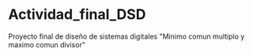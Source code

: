 # Actividad_final_DSD
Proyecto final de diseño de sistemas digitales "Minimo comun multiplo y maximo comun divisor"
